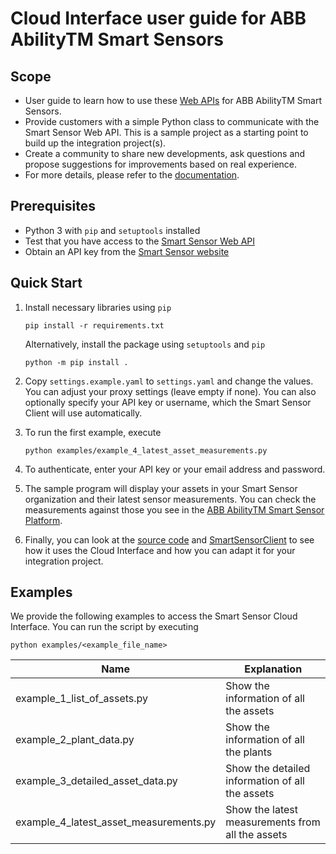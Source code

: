 # Cloud Interface user guide for ABB AbilityTM Smart Sensors

## Scope

- User guide to learn how to use these [Web APIs](https://api.smartsensor.abb.com/swagger/) for ABB AbilityTM Smart Sensors.
- Provide customers with a simple Python class to communicate with the Smart Sensor Web API. This is a sample project as a starting point to build up the integration project(s).
- Create a community to share new developments, ask questions and propose suggestions for improvements based on real experience.
- For more details, please refer to the [documentation](docs/Cloud_Interface_Open_Guide.pdf).

## Prerequisites

- Python 3 with `pip` and `setuptools` installed
- Test that you have access to the [Smart Sensor Web API](https://api.smartsensor.abb.com/swagger/)
- Obtain an API key from the [Smart Sensor website](https://smartsensor.abb.com)

## Quick Start

1.  Install necessary libraries using `pip`

        pip install -r requirements.txt
    
    Alternatively, install the package using `setuptools` and `pip`
    
        python -m pip install .

2.  Copy `settings.example.yaml` to `settings.yaml` and change the values. You can adjust your proxy settings (leave empty if none).
    You can also optionally specify your API key or username, which the Smart Sensor Client will use automatically.

3.  To run the first example, execute

    ```
    python examples/example_4_latest_asset_measurements.py
    ```
    
3.  To authenticate, enter your API key or your email address and password.

4.  The sample program will display your assets in your Smart Sensor organization and their latest sensor measurements. You can check the measurements against those you see in the [ABB AbilityTM Smart Sensor Platform](https://smartsensor.abb.com).

5.  Finally, you can look at the [source code](examples/example_4_latest_asset_measurements.py) and [SmartSensorClient](smart_sensor_client/smart_sensor_client.py) to see how it uses the Cloud Interface and how you can adapt it for your integration project.

## Examples

We provide the following examples to access the Smart Sensor Cloud Interface.
You can run the script by executing

    python examples/<example_file_name>

| Name                                   | Explanation                                      | 
|----------------------------------------|--------------------------------------------------|
| example_1_list_of_assets.py            | Show the information of all the assets           |
| example_2_plant_data.py                | Show the information of all the plants           |
| example_3_detailed_asset_data.py       | Show the detailed information of all the assets  |
| example_4_latest_asset_measurements.py | Show the latest measurements from all the assets |
